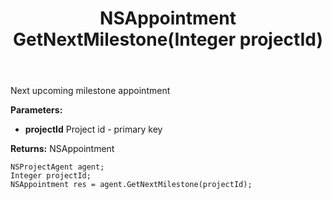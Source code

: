 ﻿---
uid: crmscript_ref_NSProjectAgent_GetNextMilestone
title: NSAppointment GetNextMilestone(Integer projectId)
intellisense: NSProjectAgent.GetNextMilestone
keywords: NSProjectAgent, GetNextMilestone
so.topic: reference
---

Next upcoming milestone appointment

**Parameters:**
 - **projectId** Project id - primary key

**Returns:** NSAppointment

```crmscript
NSProjectAgent agent;
Integer projectId;
NSAppointment res = agent.GetNextMilestone(projectId);
```

